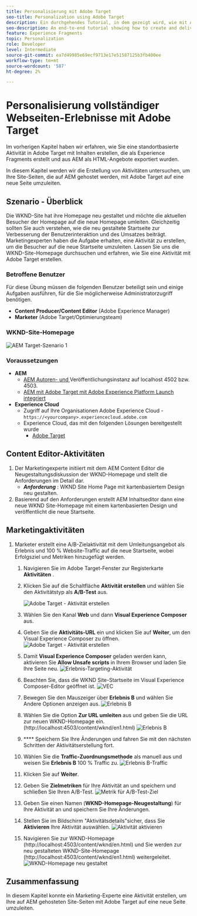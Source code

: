 ```yaml
---
title: Personalisierung mit Adobe Target
seo-title: Personalization using Adobe Target
description: Ein durchgehendes Tutorial, in dem gezeigt wird, wie mit Adobe Target personalisierte Erlebnisse erstellt und bereitgestellt werden.
seo-description: An end-to-end tutorial showing how to create and deliver personalized experience using Adobe Target.
feature: Experience Fragments
topic: Personalization
role: Developer
level: Intermediate
source-git-commit: ea7d49985e69ecf9713e17e51587125b3fb400ee
workflow-type: tm+mt
source-wordcount: '587'
ht-degree: 2%

---
```



# Personalisierung vollständiger Webseiten-Erlebnisse mit Adobe Target

Im vorherigen Kapitel haben wir erfahren, wie Sie eine standortbasierte Aktivität in Adobe Target mit Inhalten erstellen, die als Experience Fragments erstellt und aus AEM als HTML-Angebote exportiert wurden.

In diesem Kapitel werden wir die Erstellung von Aktivitäten untersuchen, um Ihre Site-Seiten, die auf AEM gehostet werden, mit Adobe Target auf eine neue Seite umzuleiten.

## Szenario - Überblick

Die WKND-Site hat ihre Homepage neu gestaltet und möchte die aktuellen Besucher der Homepage auf die neue Homepage umleiten. Gleichzeitig sollten Sie auch verstehen, wie die neu gestaltete Startseite zur Verbesserung der Benutzerinteraktion und des Umsatzes beiträgt. Marketingexperten haben die Aufgabe erhalten, eine Aktivität zu erstellen, um die Besucher auf die neue Startseite umzuleiten. Lassen Sie uns die WKND-Site-Homepage durchsuchen und erfahren, wie Sie eine Aktivität mit Adobe Target erstellen.

### Betroffene Benutzer

Für diese Übung müssen die folgenden Benutzer beteiligt sein und einige Aufgaben ausführen, für die Sie möglicherweise Administratorzugriff benötigen.

* **Content Producer/Content Editor**  (Adobe Experience Manager)
* **Marketer**  (Adobe Target/Optimierungsteam)

### WKND-Site-Homepage

![AEM Target-Szenario 1](assets/personalization-use-case-2/aem-target-use-case-2.png)

### Voraussetzungen

* **AEM**
   * [AEM Autoren- und ](./implementation.md#getting-aem) Veröffentlichungsinstanz auf localhost 4502 bzw. 4503.
   * [AEM mit Adobe Target mit Adobe Experience Platform Launch integriert](./using-launch-adobe-io.md#aem-target-using-launch-by-adobe)
* **Experience Cloud**
   * Zugriff auf Ihre Organisationen Adobe Experience Cloud - `https://<yourcompany>.experiencecloud.adobe.com`
   * Experience Cloud, das mit den folgenden Lösungen bereitgestellt wurde
      * [Adobe Target](https://experiencecloud.adobe.com)

## Content Editor-Aktivitäten

1. Der Marketingexperte initiiert mit dem AEM Content Editor die Neugestaltungsdiskussion der WKND-Homepage und stellt die Anforderungen im Detail dar.
   * ***Anforderung*** : WKND Site Home Page mit kartenbasiertem Design neu gestalten.
2. Basierend auf den Anforderungen erstellt AEM Inhaltseditor dann eine neue WKND Site-Homepage mit einem kartenbasierten Design und veröffentlicht die neue Startseite.

## Marketingaktivitäten

1. Marketer erstellt eine A/B-Zielaktivität mit dem Umleitungsangebot als Erlebnis und 100 % Website-Traffic auf die neue Startseite, wobei Erfolgsziel und Metriken hinzugefügt werden.
   1. Navigieren Sie im Adobe Target-Fenster zur Registerkarte **Aktivitäten** .
   2. Klicken Sie auf die Schaltfläche **Aktivität erstellen** und wählen Sie den Aktivitätstyp als **A/B-Test** aus.

      ![Adobe Target - Aktivität erstellen](assets/personalization-use-case-2/create-ab-activity.png)
   3. Wählen Sie den Kanal **Web** und dann **Visual Experience Composer** aus.
   4. Geben Sie die **Aktivitäts-URL** ein und klicken Sie auf **Weiter**, um den Visual Experience Composer zu öffnen.
      ![Adobe Target - Aktivität erstellen](assets/personalization-use-case-2/create-activity-ab-name.png)
   5. Damit **Visual Experience Composer** geladen werden kann, aktivieren Sie **Allow Unsafe scripts** in Ihrem Browser und laden Sie Ihre Seite neu.
      ![Erlebnis-Targeting-Aktivität](assets/personalization-use-case-1/load-unsafe-scripts.png)
   6. Beachten Sie, dass die WKND Site-Startseite im Visual Experience Composer-Editor geöffnet ist.
      ![VEC](assets/personalization-use-case-2/vec.png)
   7. Bewegen Sie den Mauszeiger über **Erlebnis B** und wählen Sie Andere Optionen anzeigen aus.
      ![Erlebnis B](assets/personalization-use-case-2/redirect-url.png)
   8. Wählen Sie die Option **Zur URL umleiten** aus und geben Sie die URL zur neuen WKND-Homepage ein. (http://localhost:4503/content/wknd/en1.html)
      ![Erlebnis B](assets/personalization-use-case-2/redirect-url-2.png)
   9. **** Speichern Sie Ihre Änderungen und fahren Sie mit den nächsten Schritten der Aktivitätserstellung fort.
   10. Wählen Sie die **Traffic-Zuordnungsmethode** als manuell aus und weisen Sie **Erlebnis B** 100 % Traffic zu.
      ![Erlebnis B-Traffic](assets/personalization-use-case-2/traffic.png)
   11. Klicken Sie auf **Weiter**.
   12. Geben Sie **Zielmetriken** für Ihre Aktivität an und speichern und schließen Sie Ihren A/B-Test.
      ![Metrik für A/B-Test-Ziel](assets/personalization-use-case-2/goal-metric.png)
   13. Geben Sie einen Namen (**WKND-Homepage-Neugestaltung**) für Ihre Aktivität an und speichern Sie Ihre Änderungen.
   14. Stellen Sie im Bildschirm &quot;Aktivitätsdetails&quot;sicher, dass Sie **Aktivieren** Ihre Aktivität auswählen.
      ![Aktivität aktivieren](assets/personalization-use-case-2/ab-activate.png)
   15. Navigieren Sie zur WKND-Homepage (http://localhost:4503/content/wknd/en.html) und Sie werden zur neu gestalteten WKND-Site-Homepage (http://localhost:4503/content/wknd/en1.html) weitergeleitet.
      ![WKND-Homepage neu gestaltet](assets/personalization-use-case-2/WKND-home-page-redesign.png)

## Zusammenfassung

In diesem Kapitel konnte ein Marketing-Experte eine Aktivität erstellen, um Ihre auf AEM gehosteten Site-Seiten mit Adobe Target auf eine neue Seite umzuleiten.
